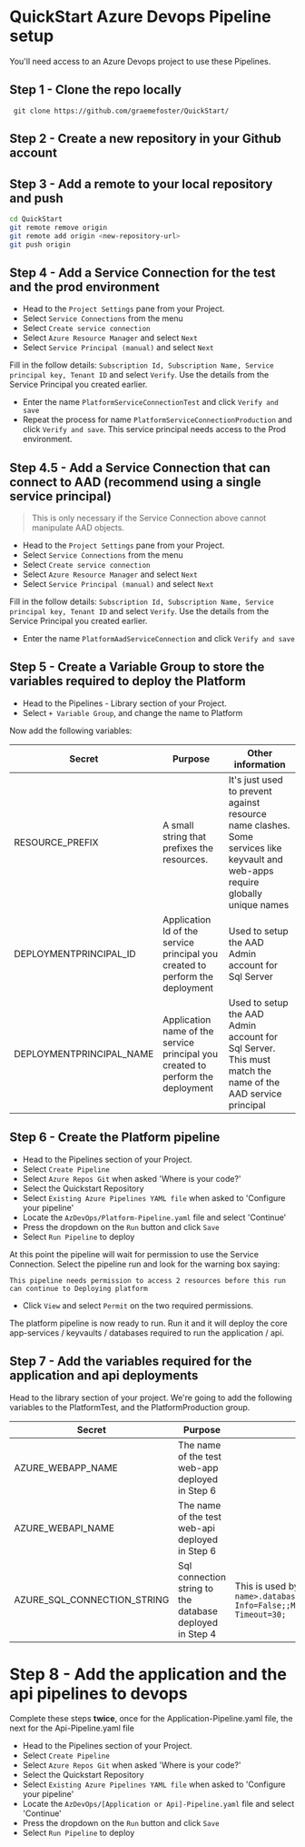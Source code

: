 # QuickStart Azure Devops Pipeline setup

You'll need access to an Azure Devops project to use these Pipelines.

## Step 1 - Clone the repo locally

``` git clone https://github.com/graemefoster/QuickStart/```

## Step 2 - Create a new repository in your Github account

## Step 3 - Add a remote to your local repository and push

```bash
cd QuickStart
git remote remove origin
git remote add origin <new-repository-url>
git push origin 
```

## Step 4 - Add a Service Connection for the test and the prod environment

- Head to the ``` Project Settings ``` pane from your Project.
- Select ``` Service Connections ``` from the menu
- Select ``` Create service connection ```
- Select ``` Azure Resource Manager ``` and select ``` Next ```
- Select ``` Service Principal (manual) ``` and select ``` Next ```

Fill in the follow details: ``` Subscription Id, Subscription Name, Service principal key, Tenant ID ``` and select ``` Verify ```. Use the details from the Service Principal you created earlier.

- Enter the name ``` PlatformServiceConnectionTest ``` and click ``` Verify and save ```
- Repeat the process for name ``` PlatformServiceConnectionProduction ``` and click ``` Verify and save ```. This service principal needs access to the Prod environment.

## Step 4.5 - Add a Service Connection that can connect to AAD (recommend using a single service principal)

> This is only necessary if the Service Connection above cannot manipulate AAD objects.

- Head to the ``` Project Settings ``` pane from your Project.
- Select ``` Service Connections ``` from the menu
- Select ``` Create service connection ```
- Select ``` Azure Resource Manager ``` and select ``` Next ```
- Select ``` Service Principal (manual) ``` and select ``` Next ```

Fill in the follow details: ``` Subscription Id, Subscription Name, Service principal key, Tenant ID ``` and select ``` Verify ```. Use the details from the Service Principal you created earlier.

- Enter the name ``` PlatformAadServiceConnection ``` and click ``` Verify and save ```


## Step 5 - Create a Variable Group to store the variables required to deploy the Platform

- Head to the Pipelines - Library section of your Project.
- Select ``` + Variable Group ```, and change the name to Platform

Now add the following variables:

| Secret | Purpose | Other information | 
| --- | --- | --- |
| RESOURCE_PREFIX | A small string that prefixes the resources. |  It's just used to prevent against resource name clashes. Some services like keyvault and web-apps require globally unique names |
| DEPLOYMENTPRINCIPAL_ID | Application Id of the service principal you created to perform the deployment | Used to setup the AAD Admin account for Sql Server |
| DEPLOYMENTPRINCIPAL_NAME | Application name of the service principal you created to perform the deployment | Used to setup the AAD Admin account for Sql Server. This must match the name of the AAD service principal |

## Step 6 - Create the Platform pipeline

- Head to the Pipelines section of your Project.
- Select ``` Create Pipeline ```
- Select ``` Azure Repos Git ``` when asked 'Where is your code?'
- Select the Quickstart Repository
- Select ``` Existing Azure Pipelines YAML file ``` when asked to 'Configure your pipeline'
- Locate the ``` AzDevOps/Platform-Pipeline.yaml ``` file and select 'Continue'
- Press the dropdown on the ``` Run ``` button and click ``` Save ```
- Select ` Run Pipeline ` to deploy

At this point the pipeline will wait for permission to use the Service Connection.  Select the pipeline run and look for the warning box saying:

``` This pipeline needs permission to access 2 resources before this run can continue to Deploying platform ```

- Click ``` View ``` and select ``` Permit ``` on the two required permissions.

The platform pipeline is now ready to run. Run it and it will deploy the core app-services / keyvaults / databases required to run the application / api.


## Step 7 - Add the variables required for the application and api deployments

Head to the library section of your project. We're going to add the following variables to the PlatformTest, and the PlatformProduction group.

| Secret | Purpose | Other information | 
| --- | --- | --- |
| AZURE_WEBAPP_NAME | The name of the test web-app deployed in Step 6 |
| AZURE_WEBAPI_NAME | The name of the test web-api deployed in Step 6 |
| AZURE_SQL_CONNECTION_STRING | Sql connection string to the database deployed in Step 4 | This is used by the CI/CD pipeline to deploy the database. Format: ``` Server=tcp:<database-server-name>.database.windows.net,1433;Initial Catalog=<test-database-name>;Persist Security Info=False;;MultipleActiveResultSets=False;Encrypt=True;TrustServerCertificate=False;Connection Timeout=30; ```   |

# Step 8 - Add the application and the api pipelines to devops

Complete these steps **twice**, once for the Application-Pipeline.yaml file, the next for the Api-Pipeline.yaml file

- Head to the Pipelines section of your Project.
- Select ``` Create Pipeline ```
- Select ``` Azure Repos Git ``` when asked 'Where is your code?'
- Select the Quickstart Repository
- Select ``` Existing Azure Pipelines YAML file ``` when asked to 'Configure your pipeline'
- Locate the ``` AzDevOps/[Application or Api]-Pipeline.yaml ``` file and select 'Continue'
- Press the dropdown on the ``` Run ``` button and click ``` Save ```
- Select ` Run Pipeline ` to deploy

